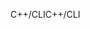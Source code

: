 <span data-ttu-id="1bee1-101">C++/CLI</span><span class="sxs-lookup"><span data-stu-id="1bee1-101">C++/CLI</span></span>